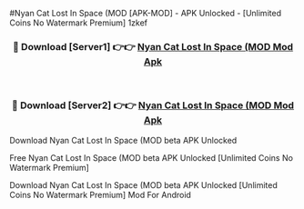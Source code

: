 #Nyan Cat Lost In Space (MOD [APK-MOD] - APK Unlocked - [Unlimited Coins No Watermark Premium] 1zkef



<div align="center">

<h3>🔴 Download [Server1] 👉👉 <a href="https://momento.my/?title=Nyan_Cat_Lost_In_Space_(MOD">Nyan Cat Lost In Space (MOD Mod Apk</a></h3><br>

<h3>🔴 Download [Server2] 👉👉 <a href="https://momento.my/?title=Nyan_Cat_Lost_In_Space_(MOD">Nyan Cat Lost In Space (MOD Mod Apk</a></h3>
</div>



Download Nyan Cat Lost In Space (MOD beta APK Unlocked

Free Nyan Cat Lost In Space (MOD beta APK Unlocked [Unlimited Coins No Watermark Premium]

Download Nyan Cat Lost In Space (MOD beta APK Unlocked [Unlimited Coins No Watermark Premium] Mod For Android
